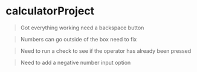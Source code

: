 # calculatorProject

> Got everything working need a backspace button

> Numbers can go outside of the box need to fix

> Need to run a check to see if the operator has already been pressed

> Need to add a negative number input option
